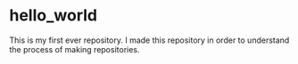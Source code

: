 # hello_world
This is my first ever repository. I made this repository in order to understand the process of making repositories. 
